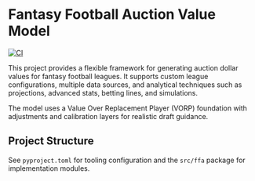 # Fantasy Football Auction Value Model

[![CI](https://github.com/OWNER/ff-redux/actions/workflows/ci.yml/badge.svg)](https://github.com/OWNER/ff-redux/actions/workflows/ci.yml)

This project provides a flexible framework for generating auction dollar values
for fantasy football leagues. It supports custom league configurations,
multiple data sources, and analytical techniques such as projections,
advanced stats, betting lines, and simulations.

The model uses a Value Over Replacement Player (VORP) foundation with
adjustments and calibration layers for realistic draft guidance.

## Project Structure

See `pyproject.toml` for tooling configuration and the `src/ffa` package for
implementation modules.
